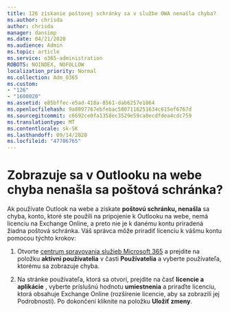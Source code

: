 ```yaml
---
title: 126 získanie poštovej schránky sa v službe OWA nenašla chyba?
ms.author: chrisda
author: chrisda
manager: dansimp
ms.date: 04/21/2020
ms.audience: Admin
ms.topic: article
ms.service: o365-administration
ROBOTS: NOINDEX, NOFOLLOW
localization_priority: Normal
ms.collection: Adm_O365
ms.custom:
- "126"
- "1600020"
ms.assetid: e85bffec-e5ad-418a-8561-dab6257e1864
ms.openlocfilehash: 9a8897767ebfebac5807116251634c615ef6767d
ms.sourcegitcommit: c6692ce0fa1358ec3529e59ca0ecdfdea4cdc759
ms.translationtype: MT
ms.contentlocale: sk-SK
ms.lasthandoff: 09/14/2020
ms.locfileid: "47706765"
---
```

# <a name="getting-a-mailbox-not-found-error-in-outlook-on-the-web"></a>Zobrazuje sa v Outlooku na webe chyba nenašla sa poštová schránka?

Ak používate Outlook na webe a získate **poštovú schránku, nenašla** sa chyba, konto, ktoré ste použili na pripojenie k Outlooku na webe, nemá licenciu na Exchange Online, a preto nie je k danému kontu priradená žiadna poštová schránka. Váš správca môže priradiť licenciu k vášmu kontu pomocou týchto krokov:

1. Otvorte [centrum spravovania služieb Microsoft 365](https://portal.office.com/adminportal/home#/homepage) a prejdite na položku **aktívni používatelia** v časti **Používatelia** a vyberte používateľa, ktorému sa zobrazuje chyba.

2. Na stránke používateľa, ktorá sa otvorí, prejdite na časť **licencie a aplikácie** , vyberte príslušnú hodnotu **umiestnenia** a priraďte licenciu, ktorá obsahuje Exchange Online (rozšírenie licencie, aby sa zobrazili jej Podrobnosti). Po dokončení kliknite na položku **Uložiť zmeny**.
